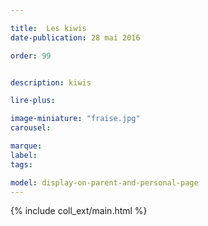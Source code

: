 ```yaml
---

title:  Les kiwis
date-publication: 28 mai 2016

order: 99


description: kiwis

lire-plus: 

image-miniature: "fraise.jpg"
carousel: 

marque:
label: 
tags: 

model: display-on-parent-and-personal-page
---
```


<!-- ******************************** -->
<!-- **** intro rayon **** -->


<!-- **** fin intro rayon ********* -->
<!-- ****************************** -->
<!--fin-excerpt-->

{% include coll_ext/main.html %}




